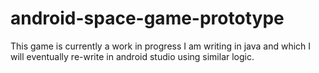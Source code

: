 # android-space-game-prototype
This game is currently a work in progress I am writing in java and which I will eventually re-write in android studio using similar logic.
